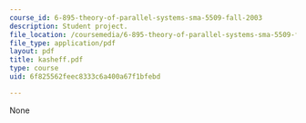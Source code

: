```yaml
---
course_id: 6-895-theory-of-parallel-systems-sma-5509-fall-2003
description: Student project.
file_location: /coursemedia/6-895-theory-of-parallel-systems-sma-5509-fall-2003/6f825562feec8333c6a400a67f1bfebd_kasheff.pdf
file_type: application/pdf
layout: pdf
title: kasheff.pdf
type: course
uid: 6f825562feec8333c6a400a67f1bfebd

---
```

None